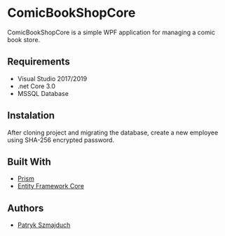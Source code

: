 # ComicBookShopCore

ComicBookShopCore is a simple WPF application for managing a comic book store.

## Requirements

* Visual Studio 2017/2019
* .net Core 3.0
* MSSQL Database

## Instalation

After cloning project and migrating the database, create a new employee using SHA-256 encrypted password.

## Built With

* [Prism](https://github.com/PrismLibrary/Prism)
* [Entity Framework Core](https://github.com/aspnet/EntityFrameworkCore)

## Authors

* [Patryk Szmajduch](https://github.com/SRewo)
